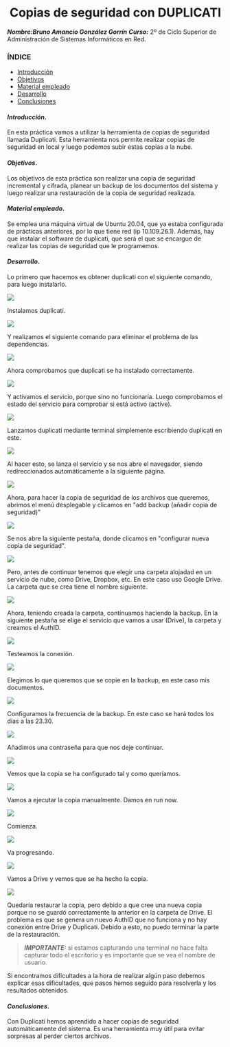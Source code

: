 <center>

# Copias de seguridad con DUPLICATI


</center>

***Nombre:Bruno Amancio González Gorrín***
***Curso:*** 2º de Ciclo Superior de Administración de Sistemas Informáticos en Red.

### ÍNDICE

+ [Introducción](#id1)
+ [Objetivos](#id2)
+ [Material empleado](#id3)
+ [Desarrollo](#id4)
+ [Conclusiones](#id5)


#### ***Introducción***. <a name="id1"></a>

En esta práctica vamos a utilizar la herramienta de copias de seguridad llamada Duplicati. Esta herramienta nos permite realizar copias de seguridad en local y luego podemos subir estas copias a la nube.

#### ***Objetivos***. <a name="id2"></a>

Los objetivos de esta práctica son realizar una copia de seguridad incremental y cifrada, planear un backup de los documentos del sistema y luego realizar una restauración de la copia de seguridad realizada.

#### ***Material empleado***. <a name="id3"></a>

Se emplea una máquina virtual de Ubuntu 20.04, que ya estaba configurada de prácticas anteriores, por lo que tiene red (ip 10.109.26.1). Además, hay que instalar el software de duplicati, que será el que se encargue de realizar las copias de seguridad que le programemos. 

#### ***Desarrollo***. <a name="id4"></a>

Lo primero que hacemos es obtener duplicati con el siguiente comando, para luego instalarlo.

![](img/1.png)

Instalamos duplicati.

![](img/2.png)

Y realizamos el siguiente comando para eliminar el problema de las dependencias.

![](img/5.png)

Ahora comprobamos que duplicati se ha instalado correctamente.

![](img/3.png)

Y activamos el servicio, porque sino no funcionaría. Luego comprobamos el estado del servicio para comprobar si está activo (active).

![](img/6.png)

Lanzamos duplicati mediante terminal simplemente escribiendo duplicati en este.

![](img/7.png)

Al hacer esto, se lanza el servicio y se nos abre el navegador, siendo redireccionados automáticamente a la siguiente página.

![](img/8.png)

Ahora, para hacer la copia de seguridad de los archivos que queremos, abrimos el menú desplegable y clicamos en "add backup (añadir copia de seguridad)"

![](img/9.png)

Se nos abre la siguiente pestaña, donde clicamos en "configurar nueva copia de seguridad".

![](img/10.png)

Pero, antes de continuar tenemos que elegir una carpeta alojadad en un servicio de nube, como Drive, Dropbox, etc. En este caso uso Google Drive. La carpeta que se crea tiene el nombre siguiente.

![](img/11.png)

Ahora, teniendo creada la carpeta, continuamos haciendo la backup. En la siguiente pestaña se elige el servicio que vamos a usar (Drive), la carpeta y creamos el AuthID.

![](img/12.png)

Testeamos la conexión.

![](img/13.png)

Elegimos lo que queremos que se copie en la backup, en este caso mis documentos.

![](img/14.png)

Configuramos la frecuencia de la backup. En este caso se hará todos los días a las 23.30.

![](img/15.png)

Añadimos una contraseña para que nos deje continuar.

![](img/16.png)

Vemos que la copia se ha configurado tal y como queríamos.

![](img/17.png)

Vamos a ejecutar la copia manualmente. Damos en run now.

![](img/18.png)

Comienza.

![](img/19.png)

Va progresando.

![](img/20.png)

Vamos a Drive y vemos que se ha hecho la copia.

![](img/21.png)

Quedaría restaurar la copia, pero debido a que cree una nueva copia porque no se guardó correctamente la anterior en la carpeta de Drive. El problema es que se genera un nuevo AuthID que no funciona y no hay conexión entre Drive y Duplicati. Debido a esto, no puedo terminar la parte de la restauración.

> ***IMPORTANTE:*** si estamos capturando una terminal no hace falta capturar todo el escritorio y es importante que se vea el nombre de usuario.

Si encontramos dificultades a la hora de realizar algún paso debemos explicar esas dificultades, que pasos hemos seguido para resolverla y los resultados obtenidos.

#### ***Conclusiones***. <a name="id5"></a>

Con Duplicati hemos aprendido a hacer copias de seguridad automáticamente del sistema. Es una herramienta muy útil para evitar sorpresas al perder ciertos archivos.